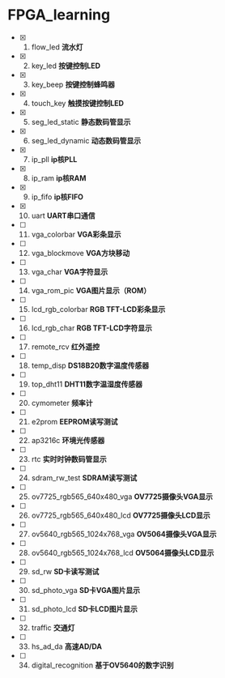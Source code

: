 # FPGA_learning
- [x] 1. flow_led __流水灯__
- [x] 2. key_led __按键控制LED__
- [x] 3. key_beep __按键控制蜂鸣器__
- [x] 4. touch_key __触摸按键控制LED__
- [x] 5. seg_led_static __静态数码管显示__
- [x] 6. seg_led_dynamic __动态数码管显示__
- [x] 7. ip_pll __ip核PLL__
- [x] 8. ip_ram __ip核RAM__
- [x] 9. ip_fifo __ip核FIFO__
- [x] 10. uart __UART串口通信__
- [ ] 11. vga_colorbar __VGA彩条显示__
- [ ] 12. vga_blockmove __VGA方块移动__
- [ ] 13. vga_char __VGA字符显示__
- [ ] 14. vga_rom_pic __VGA图片显示（ROM）__
- [ ] 15. lcd_rgb_colorbar __RGB TFT-LCD彩条显示__
- [ ] 16. lcd_rgb_char __RGB TFT-LCD字符显示__
- [ ] 17. remote_rcv __红外遥控__
- [ ] 18. temp_disp __DS18B20数字温度传感器__
- [ ] 19. top_dht11 __DHT11数字温湿度传感器__
- [ ] 20. cymometer __频率计__
- [ ] 21. e2prom __EEPROM读写测试__
- [ ] 22. ap3216c __环境光传感器__
- [ ] 23. rtc __实时时钟数码管显示__
- [ ] 24. sdram_rw_test __SDRAM读写测试__
- [ ] 25. ov7725_rgb565_640x480_vga __OV7725摄像头VGA显示__
- [ ] 26. ov7725_rgb565_640x480_lcd __OV7725摄像头LCD显示__
- [ ] 27. ov5640_rgb565_1024x768_vga __OV5064摄像头VGA显示__
- [ ] 28. ov5640_rgb565_1024x768_lcd __OV5064摄像头LCD显示__
- [ ] 29. sd_rw __SD卡读写测试__
- [ ] 30. sd_photo_vga __SD卡VGA图片显示__
- [ ] 31. sd_photo_lcd __SD卡LCD图片显示__
- [ ] 32. traffic __交通灯__
- [ ] 33. hs_ad_da __高速AD/DA__
- [ ] 34. digital_recognition __基于OV5640的数字识别__
